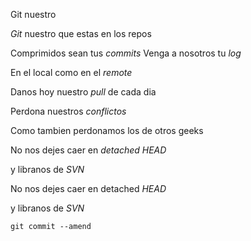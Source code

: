 Git nuestro

*Git* nuestro que estas en los repos

Comprimidos sean tus *commits*
Venga a nosotros tu *log*

En el local como en el *remote*

Danos hoy nuestro *pull* de cada dia 

Perdona nuestros *conflictos*

Como tambien perdonamos los de otros geeks<br/>


No nos dejes caer en *detached HEAD* 

y libranos de *SVN*

No nos dejes caer en detached <em>HEAD</em><br/> 

y libranos de <em>SVN</em><br/>

<code>git commit --amend</code></p>
